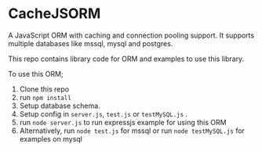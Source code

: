 
# CacheJSORM

A JavaScript ORM with caching and connection pooling support.
It supports multiple databases like mssql, mysql and postgres.

This repo contains library code for ORM and examples to use this library. 

To use this ORM;

1. Clone this repo
2. run `npm install`
3. Setup database schema.
4. Setup config in `server.js`, `test.js` or `testMySQL.js` .
5. run `node server.js` to run expressjs example for using this ORM
6. Alternatively, run `node test.js` for mssql or run `node testMySQL.js` for examples on mysql

